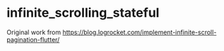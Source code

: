 # infinite_scrolling_stateful
Original work from https://blog.logrocket.com/implement-infinite-scroll-pagination-flutter/